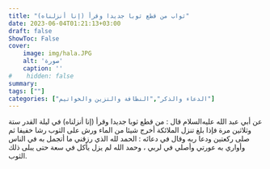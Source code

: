 ```yaml
---
title: "ثواب من قطع ثوبا جديدا وقرأ (إنا أنزلناه)"
date: 2023-06-04T01:21:13+03:00
draft: false
ShowToc: False
cover:
    image: img/hala.JPG
    alt: 'صورة'
    caption: ''
#    hidden: false
summary: 
tags: [""]
categories: ["الدعاء والذكر","النظافة والتزين والخواتيم"]
---
```

عن أبي عبد الله عليه‌السلام قال :
من قطع ثوبا جديدا وقرأ (إنا أنزلناه) في ليلة القدر ستة وثلاثين
مرة فإذا بلغ تنزل الملائكة أخرج شيئا من الماء ورش على الثوب رشا
خفيفا ثم صلى ركعتين ودعا ربه وقال في دعائه : الحمد لله الذي رزقني
ما أتجمل به في الناس وأواري به عورتي وأصلي في لربي ، وحمد الله
لم يزل يأكل في سعة حتى يبلى ذلك الثوب.

